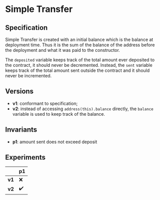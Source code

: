 # Simple Transfer

## Specification
Simple Transfer is created with an initial balance which is the balance at
deployment time. Thus it is the sum of the balance of the address before the
deployment and what it was paid to the constructor.

The `deposited` variable keeps track of the total amount ever deposited to the
contract, it should never be decremented. Instead, the `sent` variable keeps
track of the total amount sent outside the contract and it should never be
incremented.

## Versions
- **v1**: conformant to specification;
- **v2**: instead of accessing `address(this).balance` directly, the `balance`
  variable is used to keep track of the balance. 

## Invariants
- **p1**: amount sent does not exceed deposit

## Experiments

|      | p1                 |
| ---- | ------------------ |
|**v1**| :x:                |
|**v2**| :heavy_check_mark: |
